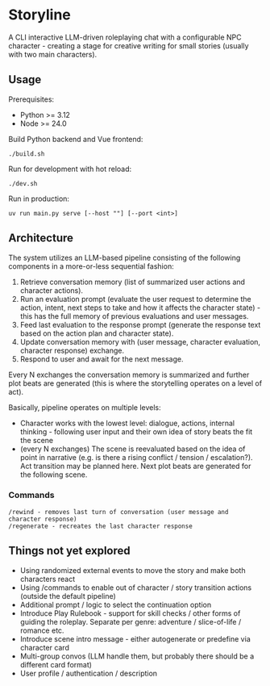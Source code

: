 # Storyline

A CLI interactive LLM-driven roleplaying chat with a configurable NPC character - creating a stage for creative writing for small stories (usually with two main characters).

## Usage

Prerequisites:

- Python >= 3.12
- Node >= 24.0

Build Python backend and Vue frontend:

```
./build.sh
```

Run for development with hot reload:

```
./dev.sh
```

Run in production:

```
uv run main.py serve [--host ""] [--port <int>]
```

## Architecture

The system utilizes an LLM-based pipeline consisting of the following components in a more-or-less sequential fashion:

1. Retrieve conversation memory (list of summarized user actions and character actions).
2. Run an evaluation prompt (evaluate the user request to determine the action, intent, next steps to take and how it affects the character state) - this has the full memory of previous evaluations and user messages.
4. Feed last evaluation to the response prompt (generate the response text based on the action plan and character state).
5. Update conversation memory with (user message, character evaluation, character response) exchange.
6. Respond to user and await for the next message.

Every N exchanges the conversation memory is summarized and further plot beats are generated (this is where the storytelling operates on a level of act).

Basically, pipeline operates on multiple levels:

- Character works with the lowest level: dialogue, actions, internal thinking - following user input and their own idea of story beats the fit the scene
- (every N exchanges) The scene is reevaluated based on the idea of point in narrative (e.g. is there a rising conflict / tension / escalation?). Act transition may be planned here. Next plot beats are generated for the following scene.

### Commands

```
/rewind - removes last turn of conversation (user message and character response)
/regenerate - recreates the last character response
```

## Things not yet explored

- Using randomized external events to move the story and make both characters react
- Using /commands to enable out of character / story transition actions (outside the default pipeline)
- Additional prompt / logic to select the continuation option
- Introduce Play Rulebook - support for skill checks / other forms of guiding the roleplay. Separate per genre: adventure / slice-of-life / romance etc.
- Introduce scene intro message - either autogenerate or predefine via character card
- Multi-group convos (LLM handle them, but probably there should be a different card format)
- User profile / authentication / description